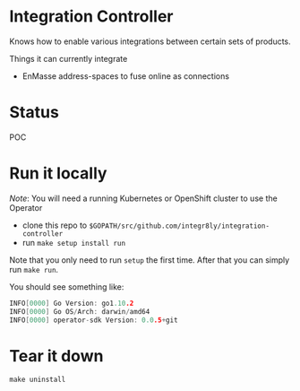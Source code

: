 # Integration Controller

Knows how to enable various integrations between certain sets of products.

Things it can currently integrate

- EnMasse address-spaces to fuse online as connections

# Status
POC

# Run it locally

*Note*: You will need a running Kubernetes or OpenShift cluster to use the Operator

- clone this repo to `$GOPATH/src/github.com/integr8ly/integration-controller`
- run `make setup install run`

Note that you only need to run `setup` the first time. After that you can simply run `make run`.

You should see something like:

```go
INFO[0000] Go Version: go1.10.2
INFO[0000] Go OS/Arch: darwin/amd64
INFO[0000] operator-sdk Version: 0.0.5+git

```



# Tear it down

```make uninstall```
